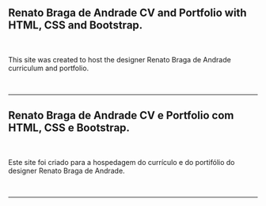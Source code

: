 <H2 [ENG]>Renato Braga de Andrade CV and Portfolio with HTML, CSS and Bootstrap.</H2>
    <br>
        <p>
        This site was created to host the designer Renato Braga de Andrade curriculum and portfolio.
        </p>
    <br>
    <hr>

<H2 [PT-BR]> Renato Braga de Andrade CV e Portfolio com HTML, CSS e Bootstrap. </H2>
    <br>
        <p>
        Este site foi criado para a hospedagem do currículo e do portifólio do designer Renato Braga de Andrade.
        </p>
    <br>
    <hr>